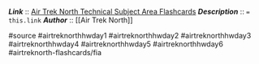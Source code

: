 ***Link***      :: [Air Trek North Technical Subject Area Flashcards](https://www.airtreknorth.com/uploads/4/7/2/4/4724302/cfi_pilot_flashcards_green_sheet.doc)
***Description***      :: `= this.link`
***Author*** :: [[Air Trek North]]

#source #airtreknorthhwday1 #airtreknorthhwday2 #airtreknorthhwday3 #airtreknorthhwday4 #airtreknorthhwday5 #airtreknorthhwday6 #airtreknorth-flashcards/fia